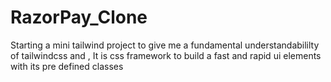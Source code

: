 # RazorPay_Clone
Starting a mini tailwind project to give me a fundamental understandabililty of tailwindcss and , It is css framework to build a fast and rapid ui elements with its pre defined classes
